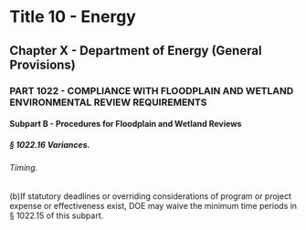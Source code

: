 
# Title 10 - Energy
## Chapter X - Department of Energy (General Provisions)
### PART 1022 - COMPLIANCE WITH FLOODPLAIN AND WETLAND ENVIRONMENTAL REVIEW REQUIREMENTS
#### Subpart B - Procedures for Floodplain and Wetland Reviews
##### § 1022.16 Variances.
###### Timing.

(b)If statutory deadlines or overriding considerations of program or project expense or effectiveness exist, DOE may waive the minimum time periods in § 1022.15 of this subpart.
